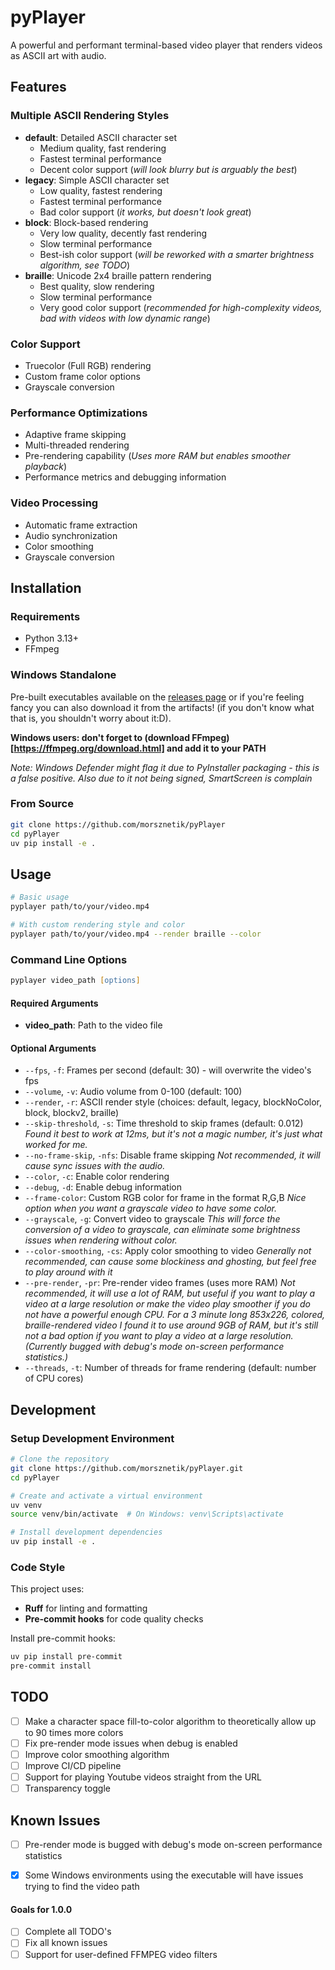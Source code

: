 # pyPlayer

A powerful and performant terminal-based video player that renders videos as ASCII art with audio.

## Features

### Multiple ASCII Rendering Styles
- **default**: Detailed ASCII character set
  - Medium quality, fast rendering
  - Fastest terminal performance
  - Decent color support (*will look blurry but is arguably the best*)
- **legacy**: Simple ASCII character set
  - Low quality, fastest rendering
  - Fastest terminal performance
  - Bad color support (*it works, but doesn't look great*)
- **block**: Block-based rendering
  - Very low quality, decently fast rendering
  - Slow terminal performance
  - Best-ish color support (*will be reworked with a smarter brightness algorithm, see TODO*)
- **braille**: Unicode 2x4 braille pattern rendering
  - Best quality, slow rendering
  - Slow terminal performance
  - Very good color support (*recommended for high-complexity videos, bad with videos with low dynamic range*)

### Color Support
- Truecolor (Full RGB) rendering
- Custom frame color options
- Grayscale conversion

### Performance Optimizations
- Adaptive frame skipping
- Multi-threaded rendering
- Pre-rendering capability (*Uses more RAM but enables smoother playback*)
- Performance metrics and debugging information

### Video Processing
- Automatic frame extraction
- Audio synchronization
- Color smoothing
- Grayscale conversion

## Installation

### Requirements
- Python 3.13+
- FFmpeg

### Windows Standalone
Pre-built executables available on the [releases page](https://github.com/morsznetik/pyPlayer/releases) or if you're feeling fancy you can also download it from the artifacts! (if you don't know what that is, you shouldn't worry about it:D).

**Windows users: don't forget to (download FFmpeg)[https://ffmpeg.org/download.html] and add it to your PATH**

*Note: Windows Defender might flag it due to PyInstaller packaging - this is a false positive. Also due to it not being signed, SmartScreen is complain*

### From Source

```zsh
git clone https://github.com/morsznetik/pyPlayer
cd pyPlayer
uv pip install -e .
```

## Usage

```zsh
# Basic usage
pyplayer path/to/your/video.mp4

# With custom rendering style and color
pyplayer path/to/your/video.mp4 --render braille --color
```

### Command Line Options

```zsh
pyplayer video_path [options]
```

#### Required Arguments
- **video_path**: Path to the video file

#### Optional Arguments
- `--fps`, `-f`: Frames per second (default: 30) - will overwrite the video's fps
- `--volume`, `-v`: Audio volume from 0-100 (default: 100)
- `--render`, `-r`: ASCII render style (choices: default, legacy, blockNoColor, block, blockv2, braille)
- `--skip-threshold`, `-s`: Time threshold to skip frames (default: 0.012)
  *Found it best to work at 12ms, but it's not a magic number, it's just what worked for me.*
- `--no-frame-skip`, `-nfs`: Disable frame skipping
  *Not recommended, it will cause sync issues with the audio.*
- `--color`, `-c`: Enable color rendering
- `--debug`, `-d`: Enable debug information
- `--frame-color`: Custom RGB color for frame in the format R,G,B
  *Nice option when you want a grayscale video to have some color.*
- `--grayscale`, `-g`: Convert video to grayscale
  *This will force the conversion of a video to grayscale, can eliminate some brightness issues when rendering without color.*
- `--color-smoothing`, `-cs`: Apply color smoothing to video
  *Generally not recommended, can cause some blockiness and ghosting, but feel free to play around with it*
- `--pre-render`, `-pr`: Pre-render video frames (uses more RAM)
  *Not recommended, it will use a lot of RAM, but useful if you want to play a video at a large resolution or make the video play smoother if you do not have a powerful enough CPU. For a 3 minute long 853x226, colored, braille-rendered video I found it to use around 9GB of RAM, but it's still not a bad option if you want to play a video at a large resolution. (Currently bugged with debug's mode on-screen performance statistics.)*
- `--threads`, `-t`: Number of threads for frame rendering (default: number of CPU cores)

## Development

### Setup Development Environment

```zsh
# Clone the repository
git clone https://github.com/morsznetik/pyPlayer.git
cd pyPlayer

# Create and activate a virtual environment
uv venv
source venv/bin/activate  # On Windows: venv\Scripts\activate

# Install development dependencies
uv pip install -e .
```

### Code Style

This project uses:
- **Ruff** for linting and formatting
- **Pre-commit hooks** for code quality checks

Install pre-commit hooks:

```zsh
uv pip install pre-commit
pre-commit install
```

## TODO
- [ ] Make a character space fill-to-color algorithm to theoretically allow up to 90 times more colors
- [ ] Fix pre-render mode issues when debug is enabled
- [ ] Improve color smoothing algorithm
- [ ] Improve CI/CD pipeline
- [ ] Support for playing Youtube videos straight from the URL
- [ ] Transparency toggle

## Known Issues
- [ ] Pre-render mode is bugged with debug's mode on-screen performance statistics
- [x] Some Windows environments using the executable will have issues trying to find the video path


#### Goals for 1.0.0
- [ ] Complete all TODO's
- [ ] Fix all known issues
- [ ] Support for user-defined FFMPEG video filters
